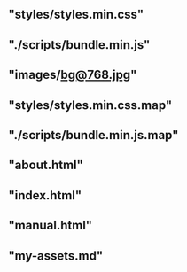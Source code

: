 "styles/styles.min.css"
---
"./scripts/bundle.min.js"
---
"images/bg@768.jpg"
---
"styles/styles.min.css.map"
---
"./scripts/bundle.min.js.map"
---
"about.html"
---
"index.html"
---
"manual.html"
---
"my-assets.md"
---
